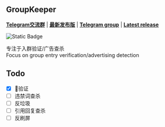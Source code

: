 ## GroupKeeper

__[Telegram交流群](https://t.me/oyDevelopersClub)__ | __[最新发布版](https://github.com/OoooYoung/TelegramSafetyKeeper/releases/latest)__ | __[Telegram group](https://t.me/oyDevelopersClub)__ | __[Latest release](https://github.com/OoooYoung/TelegramSafetyKeeper/releases/latest)__

![Static Badge](https://img.shields.io/badge/Node-18.x-green?style=plastic)

专注于入群验证/广告查杀  
Focus on group entry verification/advertising detection

## Todo
- [x] 🤖验证
- [ ] 违禁词查杀
- [ ] 反垃圾
- [ ] 引用回复查杀
- [ ] 反刷屏
